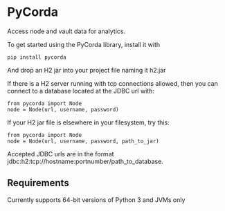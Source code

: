 # PyCorda

Access node and vault data for analytics.

To get started using the PyCorda library, install it with

```
pip install pycorda
```
And drop an H2 jar into your project file naming it h2.jar

If there is a H2 server running with tcp connections allowed,
then you can connect to a database located at the JDBC url with:

```
from pycorda import Node
node = Node(url, username, password)
```

If your H2 jar file is elsewhere in your filesystem, try this:

```
from pycorda import Node
node = Node(url, username, password, path_to_jar)
```


Accepted JDBC urls are in the format jdbc:h2:tcp://hostname:portnumber/path_to_database.

## Requirements

Currently supports 64-bit versions of Python 3 and JVMs only
